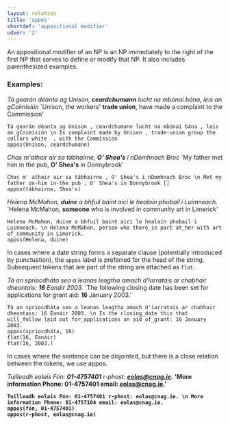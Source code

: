 ```yaml
---
layout: relation
title: 'appos'
shortdef: 'appositional modifier'
udver: '2'
---
```


An appositional modifier of an NP is an NP immediately to the right of the first NP that serves to define or modify that NP. It also includes parenthesized examples.

### Examples: 

_Tá gearán déanta ag Unison, <b>ceardchumann</b> lucht na mbónaí bána, leis an gCoimisiún_ `Unison, the workers' <b>trade union</b>, have made a complaint to the Commission' 

~~~ sdparse
Tá gearán déanta ag Unison , ceardchumann lucht na mbónaí bána , leis an gCoimisiún \n Is complaint made by Unison , trade-union group the collars white  , with the Commission
appos(Unison, ceardchumann)
~~~

_Chas m'athair air sa tábhairne, <b>O' Shea's</b> i nDomhnach Broc_ `My father met him in the pub, <b>O' Shea's</b> in Donnybrook'

~~~ sdparse
Chas m' athair air sa tábhairne , O' Shea's i nDomhnach Broc \n Met my father on-him in-the pub , O' Shea's in Donnybrook []
appos(tábhairne, Shea's)
~~~

_Helena McMahon, <b>duine</b> a bhfuil baint aici le healaín phobail i Luimneach._ `Helena McMahon, <b>someone</b> who is involved in community art in Limerick'

~~~ sdparse
Helena McMahon, duine a bhfuil baint aici le healaín phobail i Luimneach. \n Helena McMahon, person who there_is part at_her with art of_community in Limerick.
appos(Helena, duine)
~~~

In cases where a date string forms a separate clause (potentially introduced by punctuation), the `appos` label is preferred for the head of the string. Subsequent tokens that are part of the string are attached as `flat`. 

_Tá an spriocdháta seo a leanas leagtha amach d'iarratais ar chabhair dheontais: <b>16</b> Eanáir 2003._ `The following closing date has been set for applications for grant aid: <b>16</b> January 2003.'

~~~ sdparse
Tá an spriocdháta seo a leanas leagtha amach d'iarratais ar chabhair dheontais: 16 Eanáir 2003. \n Is the closing_date this that will_follow laid out for_applications on aid of_grant: 16 January 2003.
appos(spriocdháta, 16)
flat(16, Eanáir)
flat(16, 2003.)
~~~

In cases where the sentence can be disjointed, but there is a close relation between the tokens, we use appos. 

_Tuilleadh eolais Fón: <b>01-4757401</b> r-phost: <b>eolas@cnag.ie<b/>._  'More information Phone: <b>01-4757401</b> email: <b>eolas@cnag.ie.</b>'

~~~ sdparse
Tuilleadh eolais Fón: 01-4757401 r-phost: eolas@cnag.ie. \n More information Phone: 01-4757104 email: eolas@cnag.ie.
appos(fón, 01-4757401)
appos(r-phost, eolas@cnag.ie)
~~~
<!-- Interlanguage links updated Po 11. listopadu 2024, 20:10:26 CET -->
